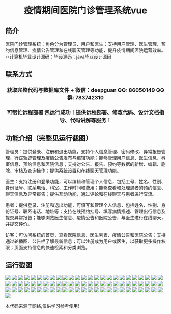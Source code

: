 <p><h1 align="center">疫情期间医院门诊管理系统vue</h1></p>

## 简介
医院门诊管理系统：角色分为管理员、用户和医生；支持用户管理、医生管理、预约信息管理、疫情公告管理和在线聊天管理等功能，提升疫情期间医院运营效率。    --计算机毕业设计源码；毕设源码；java毕业设计源码


## 联系方式
<p><h3 align="center">获取完整代码与数据库文件 + 微信：deepguan QQ: 86050149 QQ群: 783742310</h3></p>
<p><h3 align="center">可帮忙远程部署 包运行成功！提供远程部署、修改代码、设计文档指导、代码讲解等服务！</h3></p>

## 功能介绍（完整见运行截图）
管理员：提供登录、注册和退出功能，支持个人信息管理、密码修改、异常报告管理、行踪轨迹管理及疫情公告发布与编辑功能；能够管理用户信息、医生信息、科室信息、预约信息和医院信息；支持对公告、报告、预约等数据的新增、编辑、删除、审核及查询操作；提供系统设置和在线聊天管理功能。

医生：支持注册和登录功能，可以编辑和管理个人信息，包括工号、姓名、性别、身份证号、联系电话、科室、工作时间和费用；能够查看和处理患者的预约信息、聊天信息及异常报告；提供互动功能，通过评论和在线聊天与患者进行交流。

患者：提供登录、注册和退出功能，可填写和管理个人信息，包括姓名、性别、身份证号、联系电话、地址等；支持在线预约挂号、填写病情描述、管理出行信息及提交异常报告；能够浏览医生信息、疫情公告和医院公告，与医生进行在线聊天，并提交评价。

访客：可访问系统的首页，查看医院信息、医生列表、疫情公告和医院公告；支持通过轮播图、公告栏了解最新信息；可以注册成为用户或医生，以获取更多操作权限；页面支持信息的快速检索和分类浏览。


## 运行截图
![](https://bs-1329754181.cos.ap-shanghai.myqcloud.com/ssm/PandemicHospitalOutpatientManagementSystem/img/001.jpg)
![](https://bs-1329754181.cos.ap-shanghai.myqcloud.com/ssm/PandemicHospitalOutpatientManagementSystem/img/002.jpg)
![](https://bs-1329754181.cos.ap-shanghai.myqcloud.com/ssm/PandemicHospitalOutpatientManagementSystem/img/003.jpg)
![](https://bs-1329754181.cos.ap-shanghai.myqcloud.com/ssm/PandemicHospitalOutpatientManagementSystem/img/004.jpg)
![](https://bs-1329754181.cos.ap-shanghai.myqcloud.com/ssm/PandemicHospitalOutpatientManagementSystem/img/005.jpg)
![](https://bs-1329754181.cos.ap-shanghai.myqcloud.com/ssm/PandemicHospitalOutpatientManagementSystem/img/006.jpg)
![](https://bs-1329754181.cos.ap-shanghai.myqcloud.com/ssm/PandemicHospitalOutpatientManagementSystem/img/007.jpg)
![](https://bs-1329754181.cos.ap-shanghai.myqcloud.com/ssm/PandemicHospitalOutpatientManagementSystem/img/008.jpg)
![](https://bs-1329754181.cos.ap-shanghai.myqcloud.com/ssm/PandemicHospitalOutpatientManagementSystem/img/009.jpg)
![](https://bs-1329754181.cos.ap-shanghai.myqcloud.com/ssm/PandemicHospitalOutpatientManagementSystem/img/010.jpg)
![](https://bs-1329754181.cos.ap-shanghai.myqcloud.com/ssm/PandemicHospitalOutpatientManagementSystem/img/011.jpg)
![](https://bs-1329754181.cos.ap-shanghai.myqcloud.com/ssm/PandemicHospitalOutpatientManagementSystem/img/012.jpg)
![](https://bs-1329754181.cos.ap-shanghai.myqcloud.com/ssm/PandemicHospitalOutpatientManagementSystem/img/013.jpg)
![](https://bs-1329754181.cos.ap-shanghai.myqcloud.com/ssm/PandemicHospitalOutpatientManagementSystem/img/014.jpg)
![](https://bs-1329754181.cos.ap-shanghai.myqcloud.com/ssm/PandemicHospitalOutpatientManagementSystem/img/015.jpg)
![](https://bs-1329754181.cos.ap-shanghai.myqcloud.com/ssm/PandemicHospitalOutpatientManagementSystem/img/016.jpg)
![](https://bs-1329754181.cos.ap-shanghai.myqcloud.com/ssm/PandemicHospitalOutpatientManagementSystem/img/017.jpg)
![](https://bs-1329754181.cos.ap-shanghai.myqcloud.com/ssm/PandemicHospitalOutpatientManagementSystem/img/018.jpg)
![](https://bs-1329754181.cos.ap-shanghai.myqcloud.com/ssm/PandemicHospitalOutpatientManagementSystem/img/019.jpg)
![](https://bs-1329754181.cos.ap-shanghai.myqcloud.com/ssm/PandemicHospitalOutpatientManagementSystem/img/020.jpg)
![](https://bs-1329754181.cos.ap-shanghai.myqcloud.com/ssm/PandemicHospitalOutpatientManagementSystem/img/021.jpg)
![](https://bs-1329754181.cos.ap-shanghai.myqcloud.com/ssm/PandemicHospitalOutpatientManagementSystem/img/022.jpg)
![](https://bs-1329754181.cos.ap-shanghai.myqcloud.com/ssm/PandemicHospitalOutpatientManagementSystem/img/023.jpg)
![](https://bs-1329754181.cos.ap-shanghai.myqcloud.com/ssm/PandemicHospitalOutpatientManagementSystem/img/024.jpg)
![](https://bs-1329754181.cos.ap-shanghai.myqcloud.com/ssm/PandemicHospitalOutpatientManagementSystem/img/025.jpg)
![](https://bs-1329754181.cos.ap-shanghai.myqcloud.com/ssm/PandemicHospitalOutpatientManagementSystem/img/026.jpg)
![](https://bs-1329754181.cos.ap-shanghai.myqcloud.com/ssm/PandemicHospitalOutpatientManagementSystem/img/027.jpg)
![](https://bs-1329754181.cos.ap-shanghai.myqcloud.com/ssm/PandemicHospitalOutpatientManagementSystem/img/028.jpg)
![](https://bs-1329754181.cos.ap-shanghai.myqcloud.com/ssm/PandemicHospitalOutpatientManagementSystem/img/029.jpg)
![](https://bs-1329754181.cos.ap-shanghai.myqcloud.com/ssm/PandemicHospitalOutpatientManagementSystem/img/030.jpg)
![](https://bs-1329754181.cos.ap-shanghai.myqcloud.com/ssm/PandemicHospitalOutpatientManagementSystem/img/031.jpg)
![](https://bs-1329754181.cos.ap-shanghai.myqcloud.com/ssm/PandemicHospitalOutpatientManagementSystem/img/032.jpg)
![](https://bs-1329754181.cos.ap-shanghai.myqcloud.com/ssm/PandemicHospitalOutpatientManagementSystem/img/033.jpg)
![](https://bs-1329754181.cos.ap-shanghai.myqcloud.com/ssm/PandemicHospitalOutpatientManagementSystem/img/034.jpg)
![](https://bs-1329754181.cos.ap-shanghai.myqcloud.com/ssm/PandemicHospitalOutpatientManagementSystem/img/035.jpg)
![](https://bs-1329754181.cos.ap-shanghai.myqcloud.com/ssm/PandemicHospitalOutpatientManagementSystem/img/036.jpg)
![](https://bs-1329754181.cos.ap-shanghai.myqcloud.com/ssm/PandemicHospitalOutpatientManagementSystem/img/037.jpg)
![](https://bs-1329754181.cos.ap-shanghai.myqcloud.com/ssm/PandemicHospitalOutpatientManagementSystem/img/038.jpg)
![](https://bs-1329754181.cos.ap-shanghai.myqcloud.com/ssm/PandemicHospitalOutpatientManagementSystem/img/039.jpg)
![](https://bs-1329754181.cos.ap-shanghai.myqcloud.com/ssm/PandemicHospitalOutpatientManagementSystem/img/040.jpg)
![](https://bs-1329754181.cos.ap-shanghai.myqcloud.com/ssm/PandemicHospitalOutpatientManagementSystem/img/041.jpg)
![](https://bs-1329754181.cos.ap-shanghai.myqcloud.com/ssm/PandemicHospitalOutpatientManagementSystem/img/042.jpg)
![](https://bs-1329754181.cos.ap-shanghai.myqcloud.com/ssm/PandemicHospitalOutpatientManagementSystem/img/043.jpg)
![](https://bs-1329754181.cos.ap-shanghai.myqcloud.com/ssm/PandemicHospitalOutpatientManagementSystem/img/044.jpg)
![](https://bs-1329754181.cos.ap-shanghai.myqcloud.com/ssm/PandemicHospitalOutpatientManagementSystem/img/045.jpg)
![](https://bs-1329754181.cos.ap-shanghai.myqcloud.com/ssm/PandemicHospitalOutpatientManagementSystem/img/046.jpg)
![](https://bs-1329754181.cos.ap-shanghai.myqcloud.com/ssm/PandemicHospitalOutpatientManagementSystem/img/047.jpg)
![](https://bs-1329754181.cos.ap-shanghai.myqcloud.com/ssm/PandemicHospitalOutpatientManagementSystem/img/048.jpg)
![](https://bs-1329754181.cos.ap-shanghai.myqcloud.com/ssm/PandemicHospitalOutpatientManagementSystem/img/049.jpg)
![](https://bs-1329754181.cos.ap-shanghai.myqcloud.com/ssm/PandemicHospitalOutpatientManagementSystem/img/050.jpg)
![](https://bs-1329754181.cos.ap-shanghai.myqcloud.com/ssm/PandemicHospitalOutpatientManagementSystem/img/051.jpg)
![](https://bs-1329754181.cos.ap-shanghai.myqcloud.com/ssm/PandemicHospitalOutpatientManagementSystem/img/052.jpg)
![](https://bs-1329754181.cos.ap-shanghai.myqcloud.com/ssm/PandemicHospitalOutpatientManagementSystem/img/053.jpg)
![](https://bs-1329754181.cos.ap-shanghai.myqcloud.com/ssm/PandemicHospitalOutpatientManagementSystem/img/054.jpg)
![](https://bs-1329754181.cos.ap-shanghai.myqcloud.com/ssm/PandemicHospitalOutpatientManagementSystem/img/055.jpg)
![](https://bs-1329754181.cos.ap-shanghai.myqcloud.com/ssm/PandemicHospitalOutpatientManagementSystem/img/056.jpg)
![](https://bs-1329754181.cos.ap-shanghai.myqcloud.com/ssm/PandemicHospitalOutpatientManagementSystem/img/057.jpg)
![](https://bs-1329754181.cos.ap-shanghai.myqcloud.com/ssm/PandemicHospitalOutpatientManagementSystem/img/058.jpg)
![](https://bs-1329754181.cos.ap-shanghai.myqcloud.com/ssm/PandemicHospitalOutpatientManagementSystem/img/059.jpg)
![](https://bs-1329754181.cos.ap-shanghai.myqcloud.com/ssm/PandemicHospitalOutpatientManagementSystem/img/060.jpg)
![](https://bs-1329754181.cos.ap-shanghai.myqcloud.com/ssm/PandemicHospitalOutpatientManagementSystem/img/061.jpg)
![](https://bs-1329754181.cos.ap-shanghai.myqcloud.com/ssm/PandemicHospitalOutpatientManagementSystem/img/062.jpg)
![](https://bs-1329754181.cos.ap-shanghai.myqcloud.com/ssm/PandemicHospitalOutpatientManagementSystem/img/063.jpg)
![](https://bs-1329754181.cos.ap-shanghai.myqcloud.com/ssm/PandemicHospitalOutpatientManagementSystem/img/064.jpg)
![](https://bs-1329754181.cos.ap-shanghai.myqcloud.com/ssm/PandemicHospitalOutpatientManagementSystem/img/065.jpg)
![](https://bs-1329754181.cos.ap-shanghai.myqcloud.com/ssm/PandemicHospitalOutpatientManagementSystem/img/066.jpg)
![](https://bs-1329754181.cos.ap-shanghai.myqcloud.com/ssm/PandemicHospitalOutpatientManagementSystem/img/067.jpg)
![](https://bs-1329754181.cos.ap-shanghai.myqcloud.com/ssm/PandemicHospitalOutpatientManagementSystem/img/068.jpg)
![](https://bs-1329754181.cos.ap-shanghai.myqcloud.com/ssm/PandemicHospitalOutpatientManagementSystem/img/069.jpg)
![](https://bs-1329754181.cos.ap-shanghai.myqcloud.com/ssm/PandemicHospitalOutpatientManagementSystem/img/070.jpg)
![](https://bs-1329754181.cos.ap-shanghai.myqcloud.com/ssm/PandemicHospitalOutpatientManagementSystem/img/071.jpg)
![](https://bs-1329754181.cos.ap-shanghai.myqcloud.com/ssm/PandemicHospitalOutpatientManagementSystem/img/072.jpg)
![](https://bs-1329754181.cos.ap-shanghai.myqcloud.com/ssm/PandemicHospitalOutpatientManagementSystem/img/073.jpg)
![](https://bs-1329754181.cos.ap-shanghai.myqcloud.com/ssm/PandemicHospitalOutpatientManagementSystem/img/074.jpg)
![](https://bs-1329754181.cos.ap-shanghai.myqcloud.com/ssm/PandemicHospitalOutpatientManagementSystem/img/075.jpg)
![](https://bs-1329754181.cos.ap-shanghai.myqcloud.com/ssm/PandemicHospitalOutpatientManagementSystem/img/076.jpg)

<p>本代码来源于网络,仅供学习参考使用!</p>
